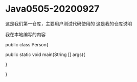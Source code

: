# Java0505-20200927
这是我们第一仓库，主要用户测试代码使用的
这是我的仓库说明

我在本地编写的内容

public class Person{

  public static void main(String [] args){
  
   
  
  }





}
